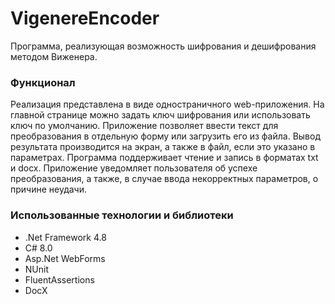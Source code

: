 # VigenereEncoder
Программа, реализующая возможность шифрования и дешифрования методом Виженера.

### Функционал
Реализация представлена в виде одностраничного web-приложения.
На главной странице можно задать ключ шифрования или использовать ключ по умолчанию. 
Приложение позволяет ввести текст для преобразования в отдельную форму или загрузить его из файла.
Вывод результата производится на экран, а также в файл, если это указано в параметрах.
Программа поддерживает чтение и запись в форматах txt и docx.
Приложение уведомляет пользователя об успехе преобразования, а также, в случае ввода некорректных параметров, о причине неудачи.

### Использованные технологии и библиотеки
- .Net Framework 4.8
- C# 8.0
- Asp.Net WebForms
- NUnit
- FluentAssertions
- DocX
